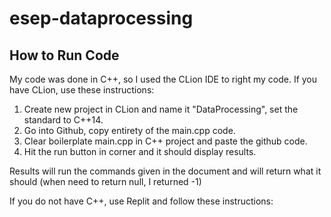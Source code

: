 # esep-dataprocessing

## How to Run Code
My code was done in C++, so I used the CLion IDE to right my code. If you have CLion, use these instructions:
1. Create new project in CLion and name it "DataProcessing", set the standard to C++14.
2. Go into Github, copy entirety of the main.cpp code.
3. Clear boilerplate main.cpp in C++ project and paste the github code.
4. Hit the run button in corner and it should display results.

Results will run the commands given in the document and will return what it should (when need to return null, I returned -1)

If you do not have C++, use Replit and follow these instructions:
